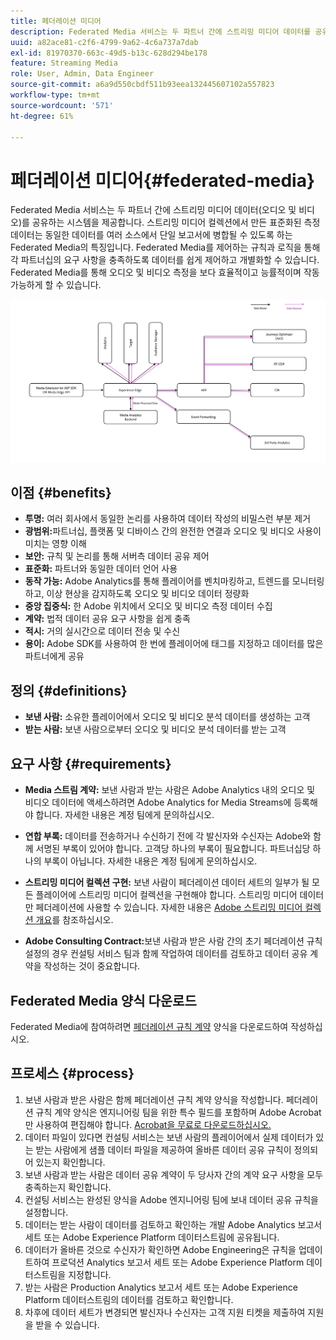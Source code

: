 ```yaml
---
title: 페더레이션 미디어
description: Federated Media 서비스는 두 파트너 간에 스트리밍 미디어 데이터를 공유하는 시스템을 제공합니다.
uuid: a82ace81-c2f6-4799-9a62-4c6a737a7dab
exl-id: 81970370-663c-49d5-b13c-628d294be178
feature: Streaming Media
role: User, Admin, Data Engineer
source-git-commit: a6a9d550cbdf511b93eea132445607102a557823
workflow-type: tm+mt
source-wordcount: '571'
ht-degree: 61%

---
```


# 페더레이션 미디어{#federated-media}

Federated Media 서비스는 두 파트너 간에 스트리밍 미디어 데이터(오디오 및 비디오)를 공유하는 시스템을 제공합니다.
스트리밍 미디어 컬렉션에서 만든 표준화된 측정 데이터는 동일한 데이터를 여러 소스에서 단일 보고서에 병합될 수 있도록 하는 Federated Media의 특징입니다.
Federated Media를 제어하는 규칙과 로직을 통해 각 파트너십의 요구 사항을 충족하도록 데이터를 쉽게 제어하고 개별화할 수 있습니다.
Federated Media를 통해 오디오 및 비디오 측정을 보다 효율적이고 능률적이며 작동 가능하게 할 수 있습니다.


![](assets/media-federated.png)

## 이점 {#benefits}

* **투명:** 여러 회사에서 동일한 논리를 사용하여 데이터 작성의 비밀스런 부분 제거
* **광범위:**&#x200B;파트너십, 플랫폼 및 디바이스 간의 완전한 연결과 오디오 및 비디오 사용이 미치는 영향 이해
* **보안:** 규칙 및 논리를 통해 서버측 데이터 공유 제어
* **표준화:** 파트너와 동일한 데이터 언어 사용
* **동작 가능:** Adobe Analytics를 통해 플레이어를 벤치마킹하고, 트렌드를 모니터링하고, 이상 현상을 감지하도록 오디오 및 비디오 데이터 정량화
* **중앙 집중식:** 한 Adobe 위치에서 오디오 및 비디오 측정 데이터 수집
* **계약:** 법적 데이터 공유 요구 사항을 쉽게 충족
* **적시:** 거의 실시간으로 데이터 전송 및 수신
* **용이:** Adobe SDK를 사용하여 한 번에 플레이어에 태그를 지정하고 데이터를 많은 파트너에게 공유

## 정의 {#definitions}

* **보낸 사람:** 소유한 플레이어에서 오디오 및 비디오 분석 데이터를 생성하는 고객
* **받는 사람:** 보낸 사람으로부터 오디오 및 비디오 분석 데이터를 받는 고객

## 요구 사항 {#requirements}

* **Media 스트림 계약:** 보낸 사람과 받는 사람은 Adobe Analytics 내의 오디오 및 비디오 데이터에 액세스하려면 Adobe Analytics for Media Streams에 등록해야 합니다. 자세한 내용은 계정 팀에게 문의하십시오.
* **연합 부록:** 데이터를 전송하거나 수신하기 전에 각 발신자와 수신자는 Adobe와 함께 서명된 부록이 있어야 합니다. 고객당 하나의 부록이 필요합니다. 파트너십당 하나의 부록이 아닙니다. 자세한 내용은 계정 팀에게 문의하십시오.

* **스트리밍 미디어 컬렉션 구현:** 보낸 사람이 페더레이션 데이터 세트의 일부가 될 모든 플레이어에 스트리밍 미디어 컬렉션을 구현해야 합니다. 스트리밍 미디어 데이터만 페더레이션에 사용할 수 있습니다. 자세한 내용은 [Adobe 스트리밍 미디어 컬렉션 개요](/help/media-overview.md)를 참조하십시오.

* **Adobe Consulting Contract:**&#x200B;보낸 사람과 받은 사람 간의 초기 페더레이션 규칙 설정의 경우 컨설팅 서비스 팀과 함께 작업하여 데이터를 검토하고 데이터 공유 계약을 작성하는 것이 중요합니다.

## Federated Media 양식 다운로드

Federated Media에 참여하려면 [페더레이션 규칙 계약](assets/federated_analytics_form.pdf) 양식을 다운로드하여 작성하십시오.

## 프로세스 {#process}

1. 보낸 사람과 받은 사람은 함께 페더레이션 규칙 계약 양식을 작성합니다. 페더레이션 규칙 계약 양식은 엔지니어링 팀을 위한 특수 필드를 포함하며 Adobe Acrobat만 사용하여 편집해야 합니다. [Acrobat을 무료로 다운로드하십시오.](https://get.adobe.com/reader/)
1. 데이터 파일이 있다면 컨설팅 서비스는 보낸 사람의 플레이어에서 실제 데이터가 있는 받는 사람에게 샘플 데이터 파일을 제공하여 올바른 데이터 공유 규칙이 정의되어 있는지 확인합니다.
1. 보낸 사람과 받는 사람은 데이터 공유 계약이 두 당사자 간의 계약 요구 사항을 모두 충족하는지 확인합니다.
1. 컨설팅 서비스는 완성된 양식을 Adobe 엔지니어링 팀에 보내 데이터 공유 규칙을 설정합니다.
1. 데이터는 받는 사람이 데이터를 검토하고 확인하는 개발 Adobe Analytics 보고서 세트 또는 Adobe Experience Platform 데이터스트림에 공유됩니다.
1. 데이터가 올바른 것으로 수신자가 확인하면 Adobe Engineering은 규칙을 업데이트하여 프로덕션 Analytics 보고서 세트 또는 Adobe Experience Platform 데이터스트림을 지정합니다.
1. 받는 사람은 Production Analytics 보고서 세트 또는 Adobe Experience Platform 데이터스트림의 데이터를 검토하고 확인합니다.
1. 차후에 데이터 세트가 변경되면 발신자나 수신자는 고객 지원 티켓을 제출하여 지원을 받을 수 있습니다.
